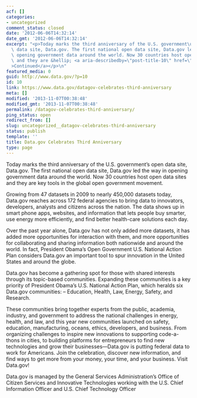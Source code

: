 ```yaml
---
acf: []
categories:
- uncategorized
comment_status: closed
date: '2012-06-06T14:32:14'
date_gmt: '2012-06-06T14:32:14'
excerpt: "<p>Today marks the third anniversary of the U.S. government\u2019s open\
  \ data site, Data.gov. The first national open data site, Data.gov led the way in\
  \ opening government data around the world. Now 30 countries host open data sites\
  \ and they are &hellip; <a aria-describedby=\"post-title-10\" href=\"https://www.data.gov/datagov-celebrates-third-anniversary\"\
  >Continued</a></p>\n"
featured_media: 0
guid: http://www.data.gov/?p=10
id: 10
link: https://www.data.gov/datagov-celebrates-third-anniversary
meta: []
modified: '2013-11-07T00:38:48'
modified_gmt: '2013-11-07T00:38:48'
permalink: /datagov-celebrates-third-anniversary/
ping_status: open
redirect_from: []
slug: uncategorized__datagov-celebrates-third-anniversary
status: publish
template: ''
title: Data.gov Celebrates Third Anniversary
type: page
---
```

Today marks the third anniversary of the U.S. government’s open data site, Data.gov. The first national open data site, Data.gov led the way in opening government data around the world. Now 30 countries host open data sites and they are key tools in the global open government movement.


Growing from 47 datasets in 2009 to nearly 450,000 datasets today, Data.gov reaches across 172 federal agencies to bring data to innovators, developers, analysts and citizens across the nation. The data shows up in smart phone apps, websites, and information that lets people buy smarter, use energy more efficiently, and find better health-care solutions each day.


Over the past year alone, Data.gov has not only added more datasets, it has added more opportunities for interaction with them, and more opportunities for collaborating and sharing information both nationwide and around the world. In fact, President Obama’s Open Government U.S. National Action Plan considers Data.gov an important tool to spur innovation in the United States and around the globe.


Data.gov has become a gathering spot for those with shared interests through its topic-based communities. Expanding these communities is a key priority of President Obama’s U.S. National Action Plan, which heralds six Data.gov communities: – Education, Health, Law, Energy, Safety, and Research.


These communities bring together experts from the public, academia, industry, and government to address the national challenges in energy, health, and law, and this year new communities launched on safety, education, manufacturing, oceans, ethics, developers, and business. From organizing challenges to inspire new innovations to supporting code-a-thons in cities, to building platforms for entrepreneurs to find new technologies and grow their businesses—Data.gov is putting federal data to work for Americans. Join the celebration, discover new information, and find ways to get more from your money, your time, and your business. Visit Data.gov!


Data.gov is managed by the General Services Administration’s Office of Citizen Services and Innovative Technologies working with the U.S. Chief Information Officer and U.S. Chief Technology Officer


